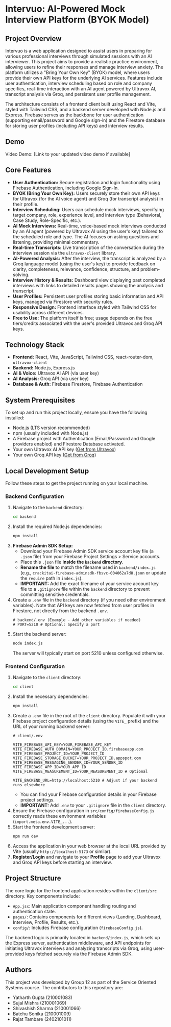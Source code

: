 # Intervuo: AI-Powered Mock Interview Platform (BYOK Model)

## Project Overview

Intervuo is a web application designed to assist users in preparing for various professional interviews through simulated sessions with an AI interviewer. This project aims to provide a realistic practice environment, allowing users to refine their responses and manage interview anxiety. The platform utilizes a "Bring Your Own Key" (BYOK) model, where users provide their own API keys for the underlying AI services. Features include user authentication, interview scheduling based on role and company specifics, real-time interaction with an AI agent powered by Ultravox AI, transcript analysis via Groq, and persistent user profile management.

The architecture consists of a frontend client built using React and Vite, styled with Tailwind CSS, and a backend server developed with Node.js and Express. Firebase serves as the backbone for user authentication (supporting email/password and Google sign-in) and the Firestore database for storing user profiles (including API keys) and interview results.

## Demo

Video Demo: \[Link to your updated video demo if available\]

## Core Features

* **User Authentication:** Secure registration and login functionality using Firebase Authentication, including Google Sign-In.
* **BYOK (Bring Your Own Key):** Users securely store their own API keys for Ultravox (for the AI voice agent) and Groq (for transcript analysis) in their profile.
* **Interview Scheduling:** Users can schedule mock interviews, specifying target company, role, experience level, and interview type (Behavioral, Case Study, Role-Specific, etc.).
* **AI Mock Interviews:** Real-time, voice-based mock interviews conducted by an AI agent (powered by Ultravox AI using the user's key) tailored to the scheduled role and type. The AI focuses on asking questions and listening, providing minimal commentary.
* **Real-time Transcripts:** Live transcription of the conversation during the interview session via the `ultravox-client` library.
* **AI-Powered Analysis:** After the interview, the transcript is analyzed by a Groq language model (using the user's key) to provide feedback on clarity, completeness, relevance, confidence, structure, and problem-solving.
* **Interview History & Results:** Dashboard view displaying past completed interviews with links to detailed results pages showing the analysis and transcript.
* **User Profiles:** Persistent user profiles storing basic information and API keys, managed via Firestore with security rules.
* **Responsive Design:** Frontend interface styled with Tailwind CSS for usability across different devices.
* **Free to Use:** The platform itself is free; usage depends on the free tiers/credits associated with the user's provided Ultravox and Groq API keys.

## Technology Stack

* **Frontend:** React, Vite, JavaScript, Tailwind CSS, react-router-dom, `ultravox-client`
* **Backend:** Node.js, Express.js
* **AI & Voice:** Ultravox AI API (via user key)
* **AI Analysis:** Groq API (via user key)
* **Database & Auth:** Firebase Firestore, Firebase Authentication

## System Prerequisites

To set up and run this project locally, ensure you have the following installed:

* Node.js (LTS version recommended)
* npm (usually included with Node.js)
* A Firebase project with Authentication (Email/Password and Google providers enabled) and Firestore Database activated.
* Your own Ultravox AI API key ([Get from Ultravox](https://app.ultravox.ai/))
* Your own Groq API key ([Get from Groq](https://console.groq.com/keys))

## Local Development Setup

Follow these steps to get the project running on your local machine.

### Backend Configuration

1.  Navigate to the `backend` directory:
    ```bash
    cd backend
    ```
2.  Install the required Node.js dependencies:
    ```bash
    npm install
    ```
3.  **Firebase Admin SDK Setup:**
    * Download your Firebase Admin SDK service account key file (a `.json` file) from your Firebase Project Settings > Service accounts.
    * Place this `.json` file **inside the `backend` directory**.
    * **Rename the file** to match the filename used in `backend/index.js` (e.g., `crackitai-firebase-adminsdk-fbsvc-004062a7d8.json` or update the `require` path in `index.js`).
    * **IMPORTANT:** Add the exact filename of your service account key file to a `.gitignore` file within the `backend` directory to prevent committing sensitive credentials.
4.  Create a `.env` file in the `backend` directory (if you need other environment variables). Note that API keys are now fetched from user profiles in Firestore, not directly from the backend `.env`.
    ```
    # backend/.env (Example - Add other variables if needed)
    # PORT=5210 # Optional: Specify a port
    ```
5.  Start the backend server:
    ```bash
    node index.js
    ```
    The server will typically start on port 5210 unless configured otherwise.

### Frontend Configuration

1.  Navigate to the `client` directory:
    ```bash
    cd client
    ```
2.  Install the necessary dependencies:
    ```bash
    npm install
    ```
3.  Create a `.env` file in the root of the `client` directory. Populate it with your Firebase project configuration details (using the `VITE_` prefix) and the URL of your running backend server:
    ```dotenv
    # client/.env

    VITE_FIREBASE_API_KEY=YOUR_FIREBASE_API_KEY
    VITE_FIREBASE_AUTH_DOMAIN=YOUR_PROJECT_ID.firebaseapp.com
    VITE_FIREBASE_PROJECT_ID=YOUR_PROJECT_ID
    VITE_FIREBASE_STORAGE_BUCKET=YOUR_PROJECT_ID.appspot.com
    VITE_FIREBASE_MESSAGING_SENDER_ID=YOUR_SENDER_ID
    VITE_FIREBASE_APP_ID=YOUR_APP_ID
    VITE_FIREBASE_MEASUREMENT_ID=YOUR_MEASUREMENT_ID # Optional

    VITE_BACKEND_URL=http://localhost:5210 # Adjust if your backend runs elsewhere
    ```
    * You can find your Firebase configuration details in your Firebase project settings.
    * **IMPORTANT:** Add `.env` to your `.gitignore` file in the `client` directory.
4.  Ensure the Firebase configuration in `src/config/firebaseConfig.js` correctly reads these environment variables (`import.meta.env.VITE_...`).
5.  Start the frontend development server:
    ```bash
    npm run dev
    ```
6.  Access the application in your web browser at the local URL provided by Vite (usually `http://localhost:5173` or similar).
7.  **Register/Login** and navigate to your **Profile** page to add your Ultravox and Groq API keys before starting an interview.

## Project Structure

The core logic for the frontend application resides within the `client/src` directory. Key components include:

* `App.jsx`: Main application component handling routing and authentication state.
* `pages/`: Contains components for different views (Landing, Dashboard, Interview, Profile, Results, etc.).
* `config/`: Includes Firebase configuration (`firebaseConfig.js`).

The backend logic is primarily located in `backend/index.js`, which sets up the Express server, authentication middleware, and API endpoints for initiating Ultravox interviews and analyzing transcripts via Groq, using user-provided keys fetched securely via the Firebase Admin SDK.

## Authors

This project was developed by Group 12 as part of the Service Oriented Systems course. The contributors to this repository are:

* Yatharth Gupta (210001083)
* Sujal Mishra (210001069)
* Shivashish Sharma (210001066)
* Batchu Sonika (210001009)
* Rajat Tambare (2402101011)